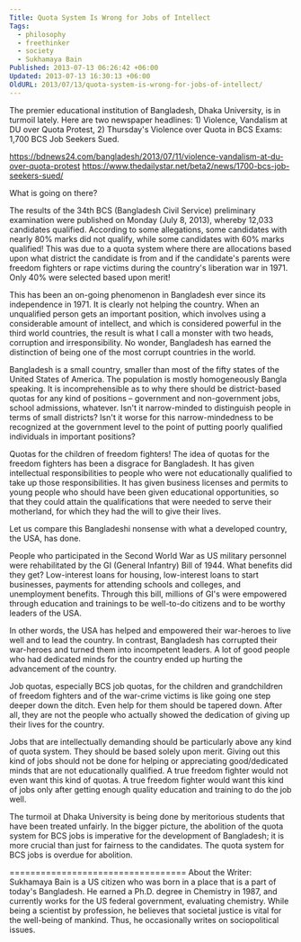```yaml
---
Title: Quota System Is Wrong for Jobs of Intellect
Tags:
  - philosophy
  - freethinker
  - society
  - Sukhamaya Bain
Published: 2013-07-13 06:26:42 +06:00
Updated: 2013-07-13 16:30:13 +06:00
OldURL: 2013/07/13/quota-system-is-wrong-for-jobs-of-intellect/
---
```


The premier educational institution of Bangladesh, Dhaka University, is in turmoil lately. Here are two newspaper headlines: 1) Violence, Vandalism at DU over Quota Protest, 2) Thursday's Violence over Quota in BCS Exams: 1,700 BCS Job Seekers Sued.

https://bdnews24.com/bangladesh/2013/07/11/violence-vandalism-at-du-over-quota-protest
https://www.thedailystar.net/beta2/news/1700-bcs-job-seekers-sued/

What is going on there?

The results of the 34th BCS (Bangladesh Civil Service) preliminary examination were published on Monday (July 8, 2013), whereby 12,033 candidates qualified. According to some allegations, some candidates with nearly 80% marks did not qualify, while some candidates with 60% marks qualified! This was due to a quota system where there are allocations based upon what district the candidate is from and if the candidate's parents were freedom fighters or rape victims during the country's liberation war in 1971. Only 40% were selected based upon merit!

This has been an on-going phenomenon in Bangladesh ever since its independence in 1971. It is clearly not helping the country. When an unqualified person gets an important position, which involves using a considerable amount of intellect, and which is considered powerful in the third world countries, the result is what I call a monster with two heads, corruption and irresponsibility. No wonder, Bangladesh has earned the distinction of being one of the most corrupt countries in the world.

Bangladesh is a small country, smaller than most of the fifty states of the United States of America. The population is mostly homogeneously Bangla speaking. It is incomprehensible as to why there should be district-based quotas for any kind of positions – government and non-government jobs, school admissions, whatever. Isn't it narrow-minded to distinguish people in terms of small districts? Isn't it worse for this narrow-mindedness to be recognized at the government level to the point of putting poorly qualified individuals in important positions?

Quotas for the children of freedom fighters! The idea of quotas for the freedom fighters has been a disgrace for Bangladesh. It has given intellectual responsibilities to people who were not educationally qualified to take up those responsibilities. It has given business licenses and permits to young people who should have been given educational opportunities, so that they could attain the qualifications that were needed to serve their motherland, for which they had the will to give their lives.

Let us compare this Bangladeshi nonsense with what a developed country, the USA, has done.

People who participated in the Second World War as US military personnel were rehabilitated by the GI (General Infantry) Bill of 1944. What benefits did they get? Low-interest loans for housing, low-interest loans to start businesses, payments for attending schools and colleges, and unemployment benefits. Through this bill, millions of GI's were empowered through education and trainings to be well-to-do citizens and to be worthy leaders of the USA.

In other words, the USA has helped and empowered their war-heroes to live well and to lead the country. In contrast, Bangladesh has corrupted their war-heroes and turned them into incompetent leaders. A lot of good people who had dedicated minds for the country ended up hurting the advancement of the country.

Job quotas, especially BCS job quotas, for the children and grandchildren of freedom fighters and of the war-crime victims is like going one step deeper down the ditch. Even help for them should be tapered down. After all, they are not the people who actually showed the dedication of giving up their lives for the country.

Jobs that are intellectually demanding should be particularly above any kind of quota system. They should be based solely upon merit. Giving out this kind of jobs should not be done for helping or appreciating good/dedicated minds that are not educationally qualified. A true freedom fighter would not even want this kind of quotas. A true freedom fighter would want this kind of jobs only after getting enough quality education and training to do the job well.

The turmoil at Dhaka University is being done by meritorious students that have been treated unfairly. In the bigger picture, the abolition of the quota system for BCS jobs is imperative for the development of Bangladesh; it is more crucial than just for fairness to the candidates. The quota system for BCS jobs is overdue for abolition.

==================================
About the Writer: Sukhamaya Bain is a US citizen who was born in a place that is a part of today's Bangladesh. He earned a Ph.D. degree in Chemistry in 1987, and currently works for the US federal government, evaluating chemistry. While being a scientist by profession, he believes that societal justice is vital for the well-being of mankind. Thus, he occasionally writes on sociopolitical issues.

